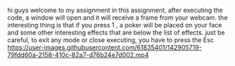 hi guys
welcome to my assignment
in this assignment, after executing the code, a window will open and it will receive a frame from your webcam.
the interesting thing is that if you press 1 , a poker will be placed on your face and some other interesting effects that are below the list of effects.
just be careful, to exit any mode or close executing, you have to press the Esc
https://user-images.githubusercontent.com/61835401/142905719-79fdd60a-2158-410c-82a7-d76b24e7d002.mp4

